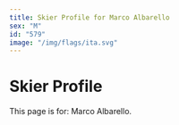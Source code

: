 ```yaml
---
title: Skier Profile for Marco Albarello
sex: "M"
id: "579"
image: "/img/flags/ita.svg" 
---
```


# Skier Profile

This page is for: Marco Albarello.
    